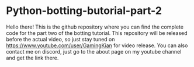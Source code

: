 # Python-botting-butorial-part-2
Hello there! This is the github repository where you can find the complete code for the part two of the botting tutorial. This repository will be released before the actual video, so just stay tuned on https://www.youtube.com/user/GamingKian for video release. You can also contact me on discord, just go to the about page on my youtube channel and get the link there.
